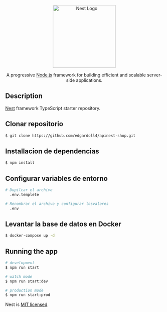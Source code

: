 <p align="center">
  <a href="http://nestjs.com/" target="blank"><img src="https://nestjs.com/img/logo-small.svg" width="200" alt="Nest Logo" /></a>
</p>

[circleci-image]: https://img.shields.io/circleci/build/github/nestjs/nest/master?token=abc123def456
[circleci-url]: https://circleci.com/gh/nestjs/nest

  <p align="center">A progressive <a href="http://nodejs.org" target="_blank">Node.js</a> framework for building efficient and scalable server-side applications.</p>
    <p align="center">
  <!--[![Backers on Open Collective](https://opencollective.com/nest/backers/badge.svg)](https://opencollective.com/nest#backer)
  [![Sponsors on Open Collective](https://opencollective.com/nest/sponsors/badge.svg)](https://opencollective.com/nest#sponsor)-->

## Description

[Nest](https://github.com/nestjs/nest) framework TypeScript starter repository.

## Clonar repositorio

```bash
$ git clone https://github.com/edgardoll4/apinest-shop.git
```
## Installacion de dependencias

```bash
$ npm install
```
## Configurar variables de entorno

```bash
# Dupilcar el archivo
  .env.templete
```
```bash
# Renombrar el archivo y configurar losvalores
  .env
```
## Levantar la base de datos en Docker

```bash
$ docker-compose up -d
```
## Running the app

```bash
# development
$ npm run start

# watch mode
$ npm run start:dev

# production mode
$ npm run start:prod
```


Nest is [MIT licensed](LICENSE).
